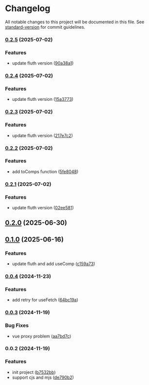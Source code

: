 # Changelog

All notable changes to this project will be documented in this file. See [standard-version](https://github.com/conventional-changelog/standard-version) for commit guidelines.

### [0.2.5](https://github.com/fluthjs/fluth-vue/compare/v0.2.4...v0.2.5) (2025-07-02)


### Features

* update fluth version ([90a38a1](https://github.com/fluthjs/fluth-vue/commit/90a38a1170047451ac3209bfbb1676466731ba11))

### [0.2.4](https://github.com/fluthjs/fluth-vue/compare/v0.2.3...v0.2.4) (2025-07-02)


### Features

* update fluth version ([15a3773](https://github.com/fluthjs/fluth-vue/commit/15a37734d8bcea326f520e8aa430d22c504c53b4))

### [0.2.3](https://github.com/fluthjs/fluth-vue/compare/v0.2.2...v0.2.3) (2025-07-02)


### Features

* update fluth version ([217e7c2](https://github.com/fluthjs/fluth-vue/commit/217e7c2ee72d15d5e40956e22cac15b0d78358ef))

### [0.2.2](https://github.com/fluthjs/fluth-vue/compare/v0.2.1...v0.2.2) (2025-07-02)


### Features

* add toComps function ([5fe8048](https://github.com/fluthjs/fluth-vue/commit/5fe8048a6a249f9d5fb0ef4a312b68c490035905))

### [0.2.1](https://github.com/fluthjs/fluth-vue/compare/v0.2.0...v0.2.1) (2025-07-02)


### Features

* update fluth version ([02ee581](https://github.com/fluthjs/fluth-vue/commit/02ee5815f1ac4eaaaf07c0ce36db59111afe05f1))

## [0.2.0](https://github.com/fluthjs/fluth-vue/compare/v0.1.0...v0.2.0) (2025-06-30)

## [0.1.0](https://github.com/fluthjs/fluth-vue/compare/v0.0.4...v0.1.0) (2025-06-16)


### Features

* update fluth and add useComp ([c159a73](https://github.com/fluthjs/fluth-vue/commit/c159a733cbb6a38c38f59f0b827886de1e56aa47))

### [0.0.4](https://github.com/fluthjs/fluth-vue/compare/v0.0.3...v0.0.4) (2024-11-23)


### Features

* add retry for useFetch ([64bc19a](https://github.com/fluthjs/fluth-vue/commit/64bc19a704ef1431e6a13fed1145ab64dacfcf7e))

### [0.0.3](https://github.com/fluthjs/fluth-vue/compare/v0.0.2...v0.0.3) (2024-11-19)


### Bug Fixes

* vue proxy problem ([aa7bd7c](https://github.com/fluthjs/fluth-vue/commit/aa7bd7c0adc43775a55dfe5e1f17dba214526964))

### 0.0.2 (2024-11-19)


### Features

* init project ([b7532bb](https://github.com/fluthjs/fluth-vue/commit/b7532bbc5d4e9fe2b63a164afe0e5613921474fd))
* support cjs and mjs ([de790b2](https://github.com/fluthjs/fluth-vue/commit/de790b29ee86ee3c72a03f611f73f95fbc85459d))
